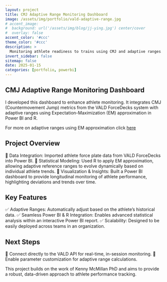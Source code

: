 ```yaml
---
layout: project
title: CMJ Adaptive Range Monitoring Dashboard
image: /assets/img/portfolio/vald-adaptive-range.jpg
# accent_image: 
#  background: url('/assets/img/blog/jj-ying.jpg') center/cover
#  overlay: false
accent_color: '#ccc'
theme_color: '#ccc'
description: >
  Monitoring athlete readiness to trains using CMJ and adaptive ranges.
invert_sidebar: false
sitemap: false
date: 2025-01-15
categories: [portfolio, powerbi]
---
```

## CMJ Adaptive Range Monitoring Dashboard
I developed this dashboard to enhance athlete monitoring. It integrates CMJ (Countermovement Jump) metrics from the VALD ForceDecks system with adaptive ranges using Expectation-Maximization (EM) approximation in Power BI and R.

For more on adaptive ranges using EM approximation click [here](https://lnkd.in/dCurR-uy)

## Project Overview
🔹 Data Integration: Imported athlete force plate data from VALD ForceDecks into Power BI.
🔹 Statistical Modeling: Used R to apply EM approximation, allowing adaptive reference ranges to evolve dynamically based on individual athlete trends.
🔹 Visualization & Insights: Built a Power BI dashboard to provide longitudinal monitoring of athlete performance, highlighting deviations and trends over time.

## Key Features
✅ Adaptive Ranges: Automatically adjust based on the athlete’s historical data.
✅ Seamless Power BI & R Integration: Enables advanced statistical analysis within an interactive Power BI report.
✅ Scalability: Designed to be easily deployed across teams in an organization.

## Next Steps
📌 Connect directly to the VALD API for real-time, in-session monitoring.
📌 Enable parameter customization for adaptive range calculations.

This project builds on the work of Kenny McMillan PhD and aims to provide a robust, data-driven approach to athlete performance tracking. 



